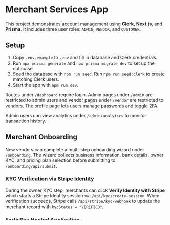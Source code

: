 # Merchant Services App

This project demonstrates account management using **Clerk**, **Next.js**, and **Prisma**. It includes three user roles: `ADMIN`, `VENDOR`, and `CUSTOMER`.

## Setup

1. Copy `.env.example` to `.env` and fill in database and Clerk credentials.
2. Run `npx prisma generate` and `npx prisma migrate dev` to set up the database.
3. Seed the database with `npm run seed`.
   Run `npm run seed:clerk` to create matching Clerk users.
4. Start the app with `npm run dev`.

Routes under `/dashboard` require login. Admin pages under `/admin` are restricted to admin users and vendor pages under `/vendor` are restricted to vendors.
The profile page lets users manage passwords and toggle 2FA.

Admin users can view analytics under `/admin/analytics` to monitor transaction history.

## Merchant Onboarding

New vendors can complete a multi-step onboarding wizard under `/onboarding`. The wizard collects business information, bank details, owner KYC, and pricing plan selection before submitting to `/onboarding/api/submit`.

### KYC Verification via Stripe Identity

During the owner KYC step, merchants can click **Verify Identity with Stripe** which starts a Stripe Identity session via `/api/kyc/create-session`. When verification succeeds, Stripe calls `/api/stripe/kyc-webhook` to update the merchant record with `kycStatus = "VERIFIED"`.

### FortisPay Hosted Application

After submitting the onboarding form, merchants can be redirected to FortisPay's hosted application to finish underwriting. Step 5 of the wizard includes a **Complete Fortis Application** button which calls `/api/fortis/startApplication`. FortisPay then notifies the app via `/api/fortis/webhook` when the merchant is approved.

## Payment Gateways

This app integrates multiple payment providers using a unified adapter pattern. Supported gateways include:

- **Stripe** – <https://stripe.com/docs/api>
- **Square** – <https://developer.squareup.com/docs>
- **FortisPay** – <https://docs.fortispay.com>
- **First Data** – <https://developer.firstdata.com>
- **Worldpay** – <https://developer.worldpay.com>
- **PaySafe** – <https://developer.paysafe.com>
- **Authorize.Net** – <https://developer.authorize.net/api/reference/>
- **NMI** – <https://docs.nmi.com>

The `lib/paymentRouter.ts` file routes transactions to the appropriate adapter.

See the `multi-gateway-connector` directory for a base connector that unifies these APIs.

## Design Resources

Figma starter and template files live in the `design` folder:

- `figma-starter.fig` – foundation styles and components
- `dashboard-template.fig` – merchant dashboard layout
- `billing-flow-template.fig` – billing and checkout flow screens

Import these files into Figma to explore or customize the UI.
